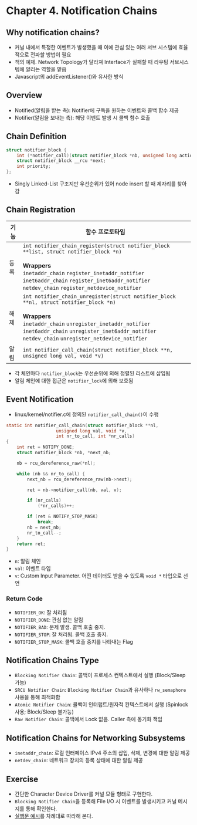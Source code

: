 # Chapter 4. Notification Chains

## Why notification chains?
* 커널 내에서 특정한 이벤트가 발생했을 때 이에 관심 있는 여러 서브 시스템에 효율적으로 전파할 방법이 필요
* 책의 예제. Network Topology가 달라져 Interface가 실패할 때 라우팅 서브시스템에 알리는 역할을 맡음
* Javascript의 addEventListener()와 유사한 방식

## Overview
* Notified(알림을 받는 측): Notifier에 구독을 원하는 이벤트와 콜백 함수 제공
* Notifier(알림을 보내는 측): 해당 이벤트 발생 시 콜백 함수 호출

## Chain Definition
```c
struct notifier_block {
	int (*notifier_call)(struct notifier_block *nb, unsigned long action, void *data);
	struct notifier_block __rcu *next;
	int priority;
};
```

* Singly Linked-List 구조지만 우선순위가 있어 node insert 할 때 제자리를 찾아감

## Chain Registration

기능 | 함수 프로토타입
--- | ---
등록 | `int notifier_chain_register(struct notifier_block **list, struct notifier_block *n)`<br><br>**Wrappers**<br>`inetaddr_chain` `register_inetaddr_notifier`<br>`inet6addr_chain` `register_inet6addr_notifier`<br>`netdev_chain` `register_netdevice_notifier`
해제 | `int notifier_chain_unregister(struct notifier_block **nl, struct notifier_block *n)`<br><br>**Wrappers**<br>`inetaddr_chain` `unregister_inetaddr_notifier`<br>`inet6addr_chain` `unregister_inet6addr_notifier`<br>`netdev_chain` `unregister_netdevice_notifier`
알림 | `int notifier_call_chain(struct notifier_block **n, unsigned long val, void *v)`

* 각 체인마다 `notifier_block`는 우선순위에 의해 정렬된 리스트에 삽입됨
* 알림 체인에 대한 접근은 `notifier_lock`에 의해 보호됨

## Event Notification
* linux/kernel/notifier.c에 정의된 `notifier_call_chain()`이 수행

```c
static int notifier_call_chain(struct notifier_block **nl,
			       unsigned long val, void *v,
			       int nr_to_call, int *nr_calls)
{
	int ret = NOTIFY_DONE;
	struct notifier_block *nb, *next_nb;

	nb = rcu_dereference_raw(*nl);

	while (nb && nr_to_call) {
		next_nb = rcu_dereference_raw(nb->next);

		ret = nb->notifier_call(nb, val, v);

		if (nr_calls)
			(*nr_calls)++;

		if (ret & NOTIFY_STOP_MASK)
			break;
		nb = next_nb;
		nr_to_call--;
	}
	return ret;
}
```

* `n`: 알림 체인
* `val`: 이벤트 타입
* `v`: Custom Input Parameter. 어떤 데이터도 받을 수 있도록 `void *` 타입으로 선언

### Return Code
* `NOTIFIER_OK`: 잘 처리됨
* `NOTIFIER_DONE`: 관심 없는 알림
* `NOTIFIER_BAD`: 문제 발생. 콜백 호출 중지.
* `NOTIFIER_STOP`: 잘 처리됨. 콜백 호출 중지.
* `NOTIFIER_STOP_MASK`: 콜백 호출 중지를 나타내는 Flag

## Notification Chains Type
* `Blocking Notifier Chain`: 콜백이 프로세스 컨텍스트에서 실행 (Block/Sleep 가능)
* `SRCU Notifier Chain`: `Blocking Notifier Chain`과 유사하나 `rw_semaphore` 사용을 통해 최적화함
* `Atomic Notifier Chain`: 콜백이 인터럽트/원자적 컨텍스트에서 실행 (Spinlock 사용; Block/Sleep 불가능)
* `Raw Notifier Chain`: 콜백에서 Lock 없음. Caller 측에 동기화 책임

## Notification Chains for Networking Subsystems
* `inetaddr_chain`: 로컬 인터페이스 IPv4 주소의 삽입, 삭제, 변경에 대한 알림 제공
* `netdev_chain`: 네트워크 장치의 등록 상태에 대한 알림 제공

## Exercise
* 간단한 Character Device Driver를 커널 모듈 형태로 구현한다.
* `Blocking Notifier Chain`을 등록해 File I/O 시 이벤트를 발생시키고 커널 메시지를 통해 확인한다.
* [실행문 예시](https://gist.github.com/handrake/e82f3d20072ddf5be0dfba67be252b6b)를 차례대로 따라해 본다.